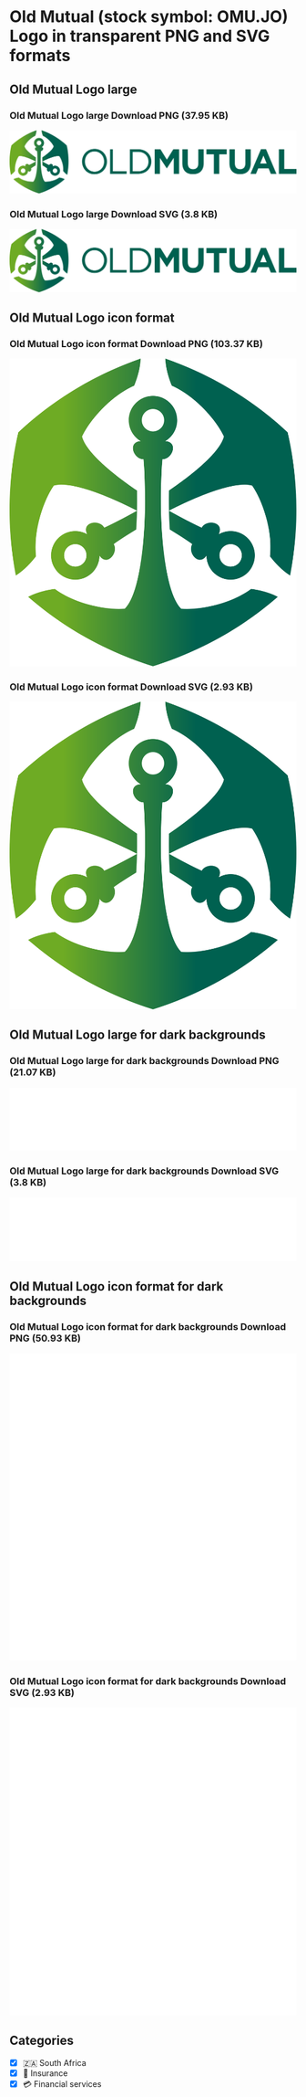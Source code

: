 # Old Mutual (stock symbol: OMU.JO) Logo in transparent PNG and SVG formats

## Old Mutual Logo large

### Old Mutual Logo large Download PNG (37.95 KB)

![Old Mutual Logo large Download PNG (37.95 KB)](/img/orig/OMU.JO_BIG-5d5b6185.png)

### Old Mutual Logo large Download SVG (3.8 KB)

![Old Mutual Logo large Download SVG (3.8 KB)](/img/orig/OMU.JO_BIG-0182df3f.svg)

## Old Mutual Logo icon format

### Old Mutual Logo icon format Download PNG (103.37 KB)

![Old Mutual Logo icon format Download PNG (103.37 KB)](/img/orig/OMU.JO-4aa2b32b.png)

### Old Mutual Logo icon format Download SVG (2.93 KB)

![Old Mutual Logo icon format Download SVG (2.93 KB)](/img/orig/OMU.JO-16cc7743.svg)

## Old Mutual Logo large for dark backgrounds

### Old Mutual Logo large for dark backgrounds Download PNG (21.07 KB)

![Old Mutual Logo large for dark backgrounds Download PNG (21.07 KB)](/img/orig/OMU.JO_BIG.D-6e97da9b.png)

### Old Mutual Logo large for dark backgrounds Download SVG (3.8 KB)

![Old Mutual Logo large for dark backgrounds Download SVG (3.8 KB)](/img/orig/OMU.JO_BIG.D-81c3a817.svg)

## Old Mutual Logo icon format for dark backgrounds

### Old Mutual Logo icon format for dark backgrounds Download PNG (50.93 KB)

![Old Mutual Logo icon format for dark backgrounds Download PNG (50.93 KB)](/img/orig/OMU.JO.D-4ea04ea9.png)

### Old Mutual Logo icon format for dark backgrounds Download SVG (2.93 KB)

![Old Mutual Logo icon format for dark backgrounds Download SVG (2.93 KB)](/img/orig/OMU.JO.D-b5d62f31.svg)



## Categories
- [x] 🇿🇦 South Africa
- [x] 🏦 Insurance
- [x] 💳 Financial services
